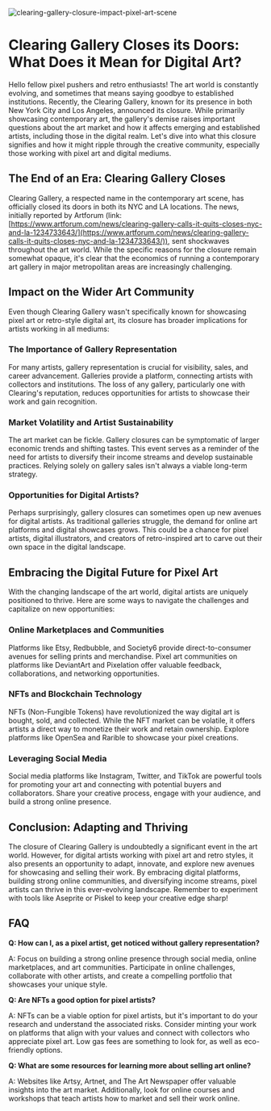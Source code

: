 ![clearing-gallery-closure-impact-pixel-art-scene](https://images.pexels.com/photos/2022019/pexels-photo-2022019.jpeg?auto=compress&cs=tinysrgb&fit=crop&h=627&w=1200)

# Clearing Gallery Closes its Doors: What Does it Mean for Digital Art?

Hello fellow pixel pushers and retro enthusiasts! The art world is constantly evolving, and sometimes that means saying goodbye to established institutions. Recently, the Clearing Gallery, known for its presence in both New York City and Los Angeles, announced its closure. While primarily showcasing contemporary art, the gallery's demise raises important questions about the art market and how it affects emerging and established artists, including those in the digital realm. Let's dive into what this closure signifies and how it might ripple through the creative community, especially those working with pixel art and digital mediums.

## The End of an Era: Clearing Gallery Closes

Clearing Gallery, a respected name in the contemporary art scene, has officially closed its doors in both its NYC and LA locations. The news, initially reported by Artforum (link: [https://www.artforum.com/news/clearing-gallery-calls-it-quits-closes-nyc-and-la-1234733643/](https://www.artforum.com/news/clearing-gallery-calls-it-quits-closes-nyc-and-la-1234733643/)), sent shockwaves throughout the art world. While the specific reasons for the closure remain somewhat opaque, it's clear that the economics of running a contemporary art gallery in major metropolitan areas are increasingly challenging.

## Impact on the Wider Art Community

Even though Clearing Gallery wasn't specifically known for showcasing pixel art or retro-style digital art, its closure has broader implications for artists working in all mediums:

### The Importance of Gallery Representation

For many artists, gallery representation is crucial for visibility, sales, and career advancement. Galleries provide a platform, connecting artists with collectors and institutions. The loss of any gallery, particularly one with Clearing's reputation, reduces opportunities for artists to showcase their work and gain recognition.

### Market Volatility and Artist Sustainability

The art market can be fickle. Gallery closures can be symptomatic of larger economic trends and shifting tastes. This event serves as a reminder of the need for artists to diversify their income streams and develop sustainable practices. Relying solely on gallery sales isn't always a viable long-term strategy.

### Opportunities for Digital Artists?

Perhaps surprisingly, gallery closures can sometimes open up new avenues for digital artists. As traditional galleries struggle, the demand for online art platforms and digital showcases grows. This could be a chance for pixel artists, digital illustrators, and creators of retro-inspired art to carve out their own space in the digital landscape.

## Embracing the Digital Future for Pixel Art

With the changing landscape of the art world, digital artists are uniquely positioned to thrive. Here are some ways to navigate the challenges and capitalize on new opportunities:

### Online Marketplaces and Communities

Platforms like Etsy, Redbubble, and Society6 provide direct-to-consumer avenues for selling prints and merchandise. Pixel art communities on platforms like DeviantArt and Pixelation offer valuable feedback, collaborations, and networking opportunities.

### NFTs and Blockchain Technology

NFTs (Non-Fungible Tokens) have revolutionized the way digital art is bought, sold, and collected. While the NFT market can be volatile, it offers artists a direct way to monetize their work and retain ownership. Explore platforms like OpenSea and Rarible to showcase your pixel creations.

### Leveraging Social Media

Social media platforms like Instagram, Twitter, and TikTok are powerful tools for promoting your art and connecting with potential buyers and collaborators. Share your creative process, engage with your audience, and build a strong online presence.

## Conclusion: Adapting and Thriving

The closure of Clearing Gallery is undoubtedly a significant event in the art world. However, for digital artists working with pixel art and retro styles, it also presents an opportunity to adapt, innovate, and explore new avenues for showcasing and selling their work. By embracing digital platforms, building strong online communities, and diversifying income streams, pixel artists can thrive in this ever-evolving landscape. Remember to experiment with tools like Aseprite or Piskel to keep your creative edge sharp!

## FAQ

**Q: How can I, as a pixel artist, get noticed without gallery representation?**

A: Focus on building a strong online presence through social media, online marketplaces, and art communities. Participate in online challenges, collaborate with other artists, and create a compelling portfolio that showcases your unique style.

**Q: Are NFTs a good option for pixel artists?**

A: NFTs can be a viable option for pixel artists, but it's important to do your research and understand the associated risks. Consider minting your work on platforms that align with your values and connect with collectors who appreciate pixel art. Low gas fees are something to look for, as well as eco-friendly options. 

**Q: What are some resources for learning more about selling art online?**

A: Websites like Artsy, Artnet, and The Art Newspaper offer valuable insights into the art market. Additionally, look for online courses and workshops that teach artists how to market and sell their work online.
